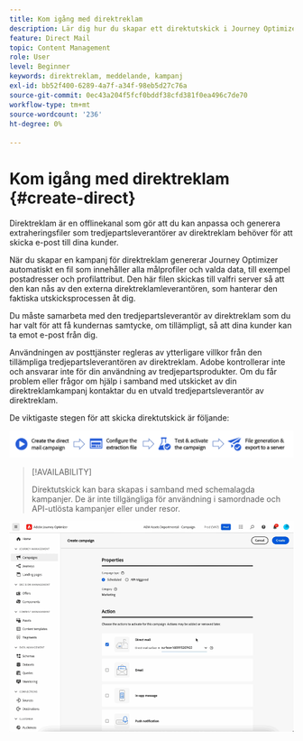 ```yaml
---
title: Kom igång med direktreklam
description: Lär dig hur du skapar ett direktutskick i Journey Optimizer
feature: Direct Mail
topic: Content Management
role: User
level: Beginner
keywords: direktreklam, meddelande, kampanj
exl-id: bb52f400-6289-4a7f-a34f-98eb5d27c76a
source-git-commit: 0ec43a204f5fcf0bddf38cfd381f0ea496c7de70
workflow-type: tm+mt
source-wordcount: '236'
ht-degree: 0%

---
```


# Kom igång med direktreklam {#create-direct}

Direktreklam är en offlinekanal som gör att du kan anpassa och generera extraheringsfiler som tredjepartsleverantörer av direktreklam behöver för att skicka e-post till dina kunder.

När du skapar en kampanj för direktreklam genererar Journey Optimizer automatiskt en fil som innehåller alla målprofiler och valda data, till exempel postadresser och profilattribut. Den här filen skickas till valfri server så att den kan nås av den externa direktreklamleverantören, som hanterar den faktiska utskicksprocessen åt dig.

Du måste samarbeta med den tredjepartsleverantör av direktreklam som du har valt för att få kundernas samtycke, om tillämpligt, så att dina kunder kan ta emot e-post från dig.

Användningen av posttjänster regleras av ytterligare villkor från den tillämpliga tredjepartsleverantören av direktreklam.  Adobe kontrollerar inte och ansvarar inte för din användning av tredjepartsprodukter. Om du får problem eller frågor om hjälp i samband med utskicket av din direktreklamkampanj kontaktar du en utvald tredjepartsleverantör av direktreklam.

De viktigaste stegen för att skicka direktutskick är följande:

![](assets/dm-creation-process.png)

>[!AVAILABILITY]
>
>Direktutskick kan bara skapas i samband med schemalagda kampanjer. De är inte tillgängliga för användning i samordnade och API-utlösta kampanjer eller under resor.

![](../rn/assets/do-not-localize/gif-dm.gif)


